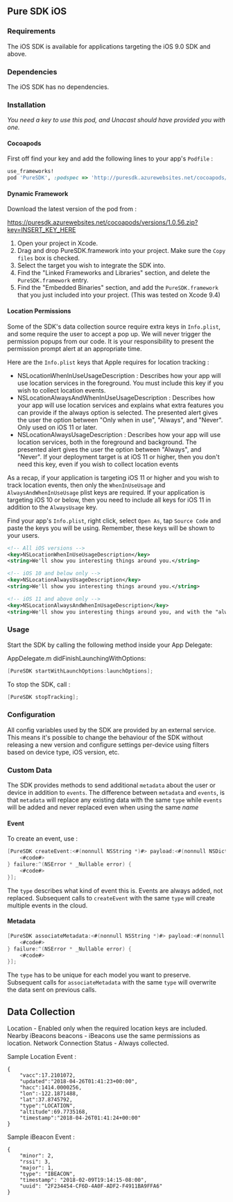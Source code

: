 ## Pure SDK iOS

### Requirements
The iOS SDK is available for applications targeting the iOS 9.0 SDK and above.

### Dependencies
The iOS SDK has no dependencies.

### Installation
*You need a key to use this pod, and Unacast should have provided you with one.*

#### Cocoapods

First off find your key and add the following lines to your app's `Podfile` :
```ruby
use_frameworks!
pod 'PureSDK', :podspec => 'http://puresdk.azurewebsites.net/cocoapods/versions/latest?key=INSERT_KEY_HERE'
```

#### Dynamic Framework

Download the latest version of the pod from :

https://puresdk.azurewebsites.net/cocoapods/versions/1.0.56.zip?key=INSERT_KEY_HERE

1. Open your project in Xcode.
2. Drag and drop PureSDK.framework into your project. Make sure the `Copy files` box is checked.
3. Select the target you wish to integrate the SDK into.
4. Find the "Linked Frameworks and Libraries" section, and delete the `PureSDK.framework` entry.
4. Find the "Embedded Binaries" section, and add the `PureSDK.framework` that you just included into your project.
(This was tested on Xcode 9.4)

#### Location Permissions

Some of the SDK's data collection source require extra keys in `Info.plist`, and some require the user to accept a pop up. We will never trigger the permission popups from our code. It is your responsibility to present the permission prompt alert at an appropriate time.

Here are the `Info.plist` keys that Apple requires for location tracking :

- NSLocationWhenInUseUsageDescription : Describes how your app will use location services in the foreground. You must include this key if you wish to collect location events.
- NSLocationAlwaysAndWhenInUseUsageDescription : Describes how your app will use location services and explains what extra features you can provide if the always option is selected. The presented alert gives the user the option between "Only when in use", "Always", and "Never". Only used on iOS 11 or later.
- NSLocationAlwaysUsageDescription : Describes how your app will use location services, both in the foreground and background. The presented alert gives the user the option between "Always", and "Never". If your deployment target is at iOS 11 or higher, then you don't need this key, even if you wish to collect location events

As a recap, if your application is targeting iOS 11 or higher and you wish to track location events, then only the `WhenInUseUsage` and `AlwaysAndWhenInUseUsage` plist keys are required.
If your application is targeting iOS 10 or below, then you need to include all keys for iOS 11 in addition to the `AlwaysUsage` key.

Find your app's `Info.plist`, right click, select `Open As`, tap `Source Code` and paste the keys you will be using. Remember, these keys will be shown to your users.

```xml
<!-- All iOS versions -->
<key>NSLocationWhenInUseUsageDescription</key>
<string>We'll show you interesting things around you.</string>

<!-- iOS 10 and below only -->
<key>NSLocationAlwaysUsageDescription</key>
<string>We'll show you interesting things around you.</string>

<!-- iOS 11 and above only -->
<key>NSLocationAlwaysAndWhenInUsageDescription</key>
<string>We'll show you interesting things around you, and with the "always" option, we'll also send you notifications when you come across something cool.</string>
```

### Usage
Start the SDK by calling the following method inside your App Delegate:

AppDelegate.m didFinishLaunchingWithOptions:
```objective-c
[PureSDK startWithLaunchOptions:launchOptions];
```

To stop the SDK, call :
```objective-c
[PureSDK stopTracking];
```

### Configuration

All config variables used by the SDK are provided by an external service. This means it's possible to change the behaviour of the SDK without releasing a new version and configure
settings per-device using filters based on device type, iOS version, etc.

### Custom Data

The SDK provides methods to send additional `metadata` about the user or device in addition to `events`. The difference between `metadata` and `events`, is that `metadata` will replace any existing data with the same `type` while `events` will be added and never replaced even when using the same *name*

#### Event

To create an event, use :
```objective-c
[PureSDK createEvent:<#(nonnull NSString *)#> payload:<#(nonnull NSDictionary *)#> success:^{
    <#code#>
} failure:^(NSError * _Nullable error) {
    <#code#>
}];
```

The `type` describes what kind of event this is. Events are always added, not replaced.
Subsequent calls to `createEvent` with the same `type` will create multiple events in the cloud.

#### Metadata

```objective-c
[PureSDK associateMetadata:<#(nonnull NSString *)#> payload:<#(nonnull NSDictionary *)#> success:^{
    <#code#>
} failure:^(NSError * _Nullable error) {
    <#code#>
}];
```
The `type` has to be unique for each model you want to preserve.
Subsequent calls for `associateMetadata` with the same `type` will overwrite the data sent on previous calls.

## Data Collection

Location - Enabled only when the required location keys are included.
Nearby iBeacons beacons - iBeacons use the same permissions as location.
Network Connection Status - Always collected.

Sample Location Event :
```
{
    "vacc":17.2101072,
    "updated":"2018-04-26T01:41:23+00:00",
    "hacc":1414.0000256,
    "lon":-122.1871488,
    "lat":37.8745792,
    "type":"LOCATION",
    "altitude":69.7735168,
    "timestamp":"2018-04-26T01:41:24+00:00"
}
```

Sample iBeacon Event :
```
{
    "minor": 2,
    "rssi": 3,
    "major": 1,
    "type": "IBEACON",
    "timestamp": "2018-02-09T19:14:15-08:00",
    "uuid": "2F234454-CF6D-4A0F-ADF2-F4911BA9FFA6"
}
```

